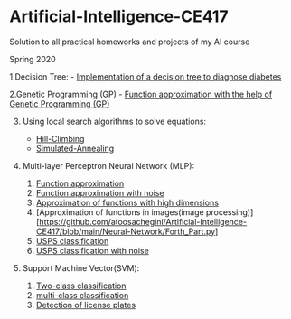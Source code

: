 # Artificial-Intelligence-CE417

Solution to all practical homeworks and projects of my AI course

Spring 2020

1.Decision Tree:
    - [Implementation of a decision tree to diagnose diabetes](https://github.com/atoosachegini/Artificial-Intelligence-CE417/tree/main/DecisionTree)
   
2.Genetic Programming (GP)
    - [Function approximation with the help of Genetic Programming (GP)](https://github.com/atoosachegini/Artificial-Intelligence-CE417/tree/main/GeneticProgramming)

3. Using local search algorithms to solve equations:
    - [Hill-Climbing](https://github.com/atoosachegini/Artificial-Intelligence-CE417/tree/main/Hill-Climbing)
    - [Simulated-Annealing](https://github.com/atoosachegini/Artificial-Intelligence-CE417/tree/main/Simulated-Annealing)

4. Multi-layer Perceptron Neural Network (MLP):
    1) [Function approximation](https://github.com/atoosachegini/Artificial-Intelligence-CE417/blob/main/Neural-Network/First_Part.py)
    2) [Function approximation with noise](https://github.com/atoosachegini/Artificial-Intelligence-CE417/blob/main/Neural-Network/Second_Part.py)
    3) [Approximation of functions with high dimensions](https://github.com/atoosachegini/Artificial-Intelligence-CE417/blob/main/Neural-Network/Third_Part.py)
    4) [Approximation of functions in images(image processing)][https://github.com/atoosachegini/Artificial-Intelligence-CE417/blob/main/Neural-Network/Forth_Part.py]
    5) [USPS classification](https://github.com/atoosachegini/Artificial-Intelligence-CE417/blob/main/Neural-Network/Fifth_Part.py)
    6) [USPS classification with noise](https://github.com/atoosachegini/Artificial-Intelligence-CE417/blob/main/Neural-Network/sixth_Part.py)

5. Support Machine Vector(SVM):
    1) [Two-class classification](https://github.com/atoosachegini/Artificial-Intelligence-CE417/blob/main/SVM/SVM_Part1.py)
    2) [multi-class classification](https://github.com/atoosachegini/Artificial-Intelligence-CE417/blob/main/SVM/SVM_Part2.py)
    3) [Detection of license plates](https://github.com/atoosachegini/Artificial-Intelligence-CE417/blob/main/SVM/SVM_Part3.py)

